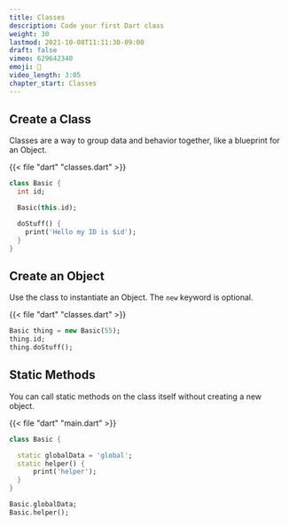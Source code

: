 ```yaml
---
title: Classes
description: Code your first Dart class
weight: 30
lastmod: 2021-10-08T11:11:30-09:00
draft: false
vimeo: 629642340
emoji: 🥚
video_length: 3:05
chapter_start: Classes
---
```


## Create a Class

Classes are a way to group data and behavior together, like a blueprint for an Object.

{{< file "dart" "classes.dart" >}}

```dart
class Basic {
  int id;

  Basic(this.id);

  doStuff() {
    print('Hello my ID is $id');
  }
}
```

## Create an Object

Use the class to instantiate an Object. The `new` keyword is optional.

{{< file "dart" "classes.dart" >}}

```dart
Basic thing = new Basic(55);
thing.id;
thing.doStuff();
```

## Static Methods

You can call static methods on the class itself without creating a new object.

{{< file "dart" "main.dart" >}}

```dart
class Basic {

  static globalData = 'global';
  static helper() {
      print('helper');
  }
}

Basic.globalData;
Basic.helper();

```
